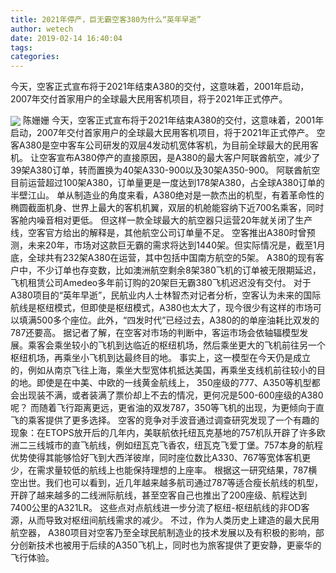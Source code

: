 ```yaml
---
title: 2021年停产，巨无霸空客380为什么“英年早逝”
author: wetech
date: 2019-02-14 16:40:04
tags: 
categories: 
---
```

今天，空客正式宣布将于2021年结束A380的交付，这意味着，2001年启动，2007年交付首家用户的全球最大民用客机项目，将于2021年正式停产。
<!-- more -->
<img align="center" border="0" src="https://imgcdn.yicai.com/uppics/images/2019/02/db05a9f6d3d519b35b00d64019c327c3.jpg" />
陈姗姗
今天，空客正式宣布将于2021年结束A380的交付，这意味着，2001年启动，2007年交付首家用户的全球最大民用客机项目，将于2021年正式停产。
空客A380是空中客车公司研发的双层4发动机宽体客机，为目前全球最大的民用客机。
让空客宣布A380停产的直接原因，是A380的最大客户阿联酋航空，减少了39架A380订单，转而置换为40架A330-900以及30架A350-900。
阿联酋航空目前运营超过100架A380，订单量更是一度达到178架A380，占全球A380订单的半壁江山。
单从制造业的角度来看，A380绝对是一款杰出的机型，有着革命性的椭圆截面机身、世界上最大的客机机翼，双层的机舱能容纳下近700名乘客，同时客舱内噪音相对更低。
但这样一款全球最大的航空器只运营20年就关闭了生产线，空客官方给出的解释是，其他航空公司订单量不足。
空客推出A380时曾预测，未来20年，市场对这款巨无霸的需求将达到1440架。但实际情况是，截至1月底，全球共有232架A380在运营，其中包括中国南方航空的5架。
A380的现有客户中，不少订单也存变数，比如澳洲航空剩余8架380飞机的订单被无限期延迟，飞机租赁公司Amedeo多年前订购的20架巨无霸380飞机迟迟没有交付。
对于A380项目的“英年早逝”，民航业内人士林智杰对记者分析，空客认为未来的国际航线是枢纽模式，但即使是枢纽模式，A380也太大了，现今很少有这样的市场可以填满500多个座位。此外，“四发时代”已经过去，A380的的单座油耗比双发的787还要高。
据记者了解，在空客对市场的判断中，客运市场会依轴辐模型发展。乘客会乘坐较小的飞机到达临近的枢纽机场，然后乘坐更大的飞机前往另一个枢纽机场，再乘坐小飞机到达最终目的地。
事实上，这一模型在今天仍是成立的，例如从南京飞往上海，乘坐大型宽体机抵达美国，再乘坐支线机前往较小的目的地。即使是在中美、中欧的一线黄金航线上， 350座级的777、A350等机型都会出现装不满，或者装满了票价却上不去的情况，更何况是500-600座级的A380呢？
而随着飞行距离更远，更省油的双发787，350等飞机的出现，为更倾向于直飞的乘客提供了更多选择。
空客的竞争对手波音通过调查研究发现了一个有趣的现象：在ETOPS放开后的几年内，美联航依托纽瓦克基地的757机队开辟了许多欧洲二三线城市的直飞航线，例如纽瓦克飞香农，纽瓦克飞爱丁堡。757本身的航程优势使得其能够恰好飞到大西洋彼岸，同时座位数比A330、767等宽体客机更少，在需求量较低的航线上也能保持理想的上座率。
根据这一研究结果，787横空出世。我们也可以看到，近几年越来越多航司通过787等适合瘦长航线的机型，开辟了越来越多的二线洲际航线，甚至空客自己也推出了200座级、航程达到7400公里的A321LR。
这些点对点航线进一步分流了枢纽-枢纽航线的非OD客源，从而导致对枢纽间航线需求的减少。
不过，作为人类历史上建造的最大民用航空器， A380项目对空客乃至全球民航制造业的技术发展以及有积极的影响，部分创新技术也被用于后续的A350飞机上，同时也为旅客提供了更安静，更豪华的飞行体验。
 
 
